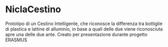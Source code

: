 # NiclaCestino
Prototipo di un Cestino Intelligente, che riconosce la differenza tra bottiglie di plastica e lattine di alluminio, in base a quali delle due viene riconosciuta apre una delle due ante.
Creato per presentazione durante progetto ERASMUS
